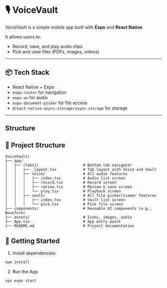# 🎙️ VoiceVault

VoiceVault is a simple mobile app built with **Expo** and **React Native**.

It allows users to:
- Record, save, and play audio clips
- Pick and view files (PDFs, images, videos)

---

## 📦 Tech Stack

- React Native + Expo
- `expo-router` for navigation
- `expo-av` for audio
- `expo-document-picker` for file access
- `@react-native-async-storage/async-storage` for storage

---

## Structure

## 📁 Project Structure

```text
VoiceVault/
├── app/
│   ├── (tabs)/                    # Bottom tab navigator
│   │   ├── _layout.tsx            # Tab layout with Voice and Vault
│   │   ├── voice/                 # All audio features
│   │   │   ├── index.tsx          # Audio list screen
│   │   │   ├── record.tsx         # Record screen
│   │   │   ├── review.tsx         # Review & save screen
│   │   │   └── play.tsx           # Playback screen
│   │   ├── vault/                 # All file picker/viewer features
│   │   │   ├── index.tsx          # Vault list screen
│   │   │   └── pick.tsx           # Pick file screen
├── components/                    # Reusable UI components (e.g., Waveform)
├── assets/                        # Icons, images, audio
├── App.tsx                        # App entry point
├── README.md                      # Project documentation
```
## 🚀 Getting Started

1. Install dependencies:

```bash
npm install
```
2. Run the App
```
npx expo start
```